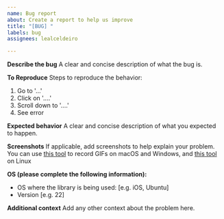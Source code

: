 ```yaml
---
name: Bug report
about: Create a report to help us improve
title: "[BUG] "
labels: bug
assignees: lealceldeiro

---
```


**Describe the bug**
A clear and concise description of what the bug is.

**To Reproduce**
Steps to reproduce the behavior:
1. Go to '...'
2. Click on '....'
3. Scroll down to '....'
4. See error

**Expected behavior**
A clear and concise description of what you expected to happen.

**Screenshots**
If applicable, add screenshots to help explain your problem. You can use [this tool](https://www.cockos.com/licecap/) to record GIFs on macOS and Windows, and
[this tool](https://github.com/colinkeenan/silentcast) on Linux

**OS (please complete the following information):**
 - OS where the library is being used: [e.g. iOS, Ubuntu]
 - Version [e.g. 22]

**Additional context**
Add any other context about the problem here.
